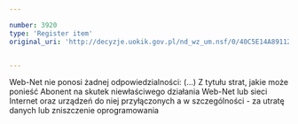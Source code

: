 ```yaml
---

number: 3920
type: 'Register item'
original_uri: 'http://decyzje.uokik.gov.pl/nd_wz_um.nsf/0/40C5E14A89112760C1257AA70041C0FB?OpenDocument'


---
```


Web-Net nie ponosi żadnej odpowiedzialności: (...) Z tytułu strat, jakie może ponieść Abonent na skutek niewłaściwego działania Web-Net lub sieci Internet oraz urządzeń do niej przyłączonych a w szczególności - za utratę danych lub zniszczenie oprogramowania
